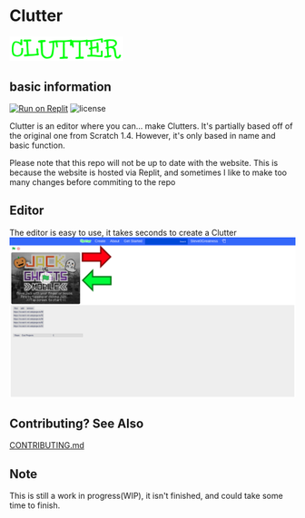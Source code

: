 # Clutter
<img src="/static/img/logo.svg" alt="CLUTTER" width="200">

## basic information
[![Run on Replit](https://docs.replit.com/images/repls/run-on-replit.svg)](https://replit.com/@StevesGreatness/Clutter)
![license](https://img.shields.io/github/license/Steve0Greatness/Clutter)

Clutter is an editor where you can... make Clutters. It's partially based off of the original one from Scratch 1.4. However, it's only based in name and basic function.

Please note that this repo will not be up to date with the website. This is because the website is hosted via Replit, and sometimes I like to make too many changes before commiting to the repo

## Editor
The editor is easy to use, it takes seconds to create a Clutter
![screenshot of editor, see the create page](/static/img/screenshots/Screenshot1.png)

## Contributing? See Also
[CONTRIBUTING.md](/.github/CONTRIBUTING.md)

<!--If the Repl is being run: in the "Shell" tab, type in "busybox reboot"-->

## Note
This is still a work in progress(WIP), it isn't finished, and could take some time to finish.